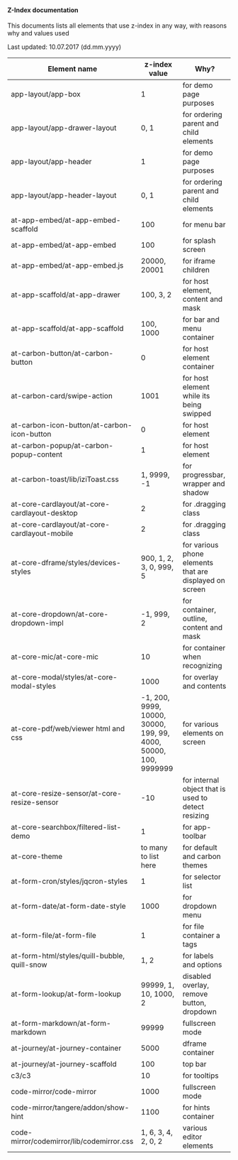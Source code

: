 #### Z-Index documentation

This documents lists all elements that use z-index in any way, with reasons why and values used

Last updated: 10.07.2017 (dd.mm.yyyy)


| Element name | z-index value | Why?  |
| ------------ | ------------- | ----- |
| app-layout/app-box | 1 | for demo page purposes |
| app-layout/app-drawer-layout | 0, 1 | for ordering parent and child elements |
| app-layout/app-header | 1 | for demo page purposes |
| app-layout/app-header-layout | 0, 1 | for ordering parent and child elements |
| at-app-embed/at-app-embed-scaffold | 100 | for menu bar |
| at-app-embed/at-app-embed | 100 | for splash screen |
| at-app-embed/at-app-embed.js | 20000, 20001 | for iframe children |
| at-app-scaffold/at-app-drawer | 100, 3, 2 | for host element, content and mask |
| at-app-scaffold/at-app-scaffold | 100, 1000 | for bar and menu container |
| at-carbon-button/at-carbon-button | 0 | for host element container |
| at-carbon-card/swipe-action | 1001 | for host element while its being swipped |
| at-carbon-icon-button/at-carbon-icon-button | 0 | for host element |
| at-carbon-popup/at-carbon-popup-content | 1 | for host element |
| at-carbon-toast/lib/iziToast.css | 1, 9999, -1 | for progressbar, wrapper and shadow |
| at-core-cardlayout/at-core-cardlayout-desktop | 2 | for .dragging class |
| at-core-cardlayout/at-core-cardlayout-mobile | 2 | for .dragging class |
| at-core-dframe/styles/devices-styles | 900, 1, 2, 3, 0, 999, 5 | for various phone elements that are displayed on screen |
| at-core-dropdown/at-core-dropdown-impl | -1, 999, 2 | for container, outline, content and mask |
| at-core-mic/at-core-mic | 10 | for container when recognizing |
| at-core-modal/styles/at-core-modal-styles | 1000 | for overlay and contents |
| at-core-pdf/web/viewer html and css | -1, 200, 9999, 10000, 30000, 199, 99, 4000, 50000, 100, 9999999 | for various elements on screen |
| at-core-resize-sensor/at-core-resize-sensor | -10 | for internal object that is used to detect resizing |
| at-core-searchbox/filtered-list-demo | 1 | for app-toolbar
| at-core-theme | to many to list here | for default and carbon themes |
| at-form-cron/styles/jqcron-styles | 1 | for selector list |
| at-form-date/at-form-date-style | 1000 | for dropdown menu |
| at-form-file/at-form-file | 1 | for file container a tags |
| at-form-html/styles/quill-bubble, quill-snow | 1, 2 | for labels and options |
| at-form-lookup/at-form-lookup | 99999, 1, 10, 1000, 2| disabled overlay, remove button, dropdown |
| at-form-markdown/at-form-markdown | 99999 | fullscreen mode |
| at-journey/at-journey-container | 5000 | dframe container |
| at-journey/at-journey-scaffold | 100 | top bar |
| c3/c3 | 10 | for tooltips | 
| code-mirror/code-mirror | 1000 | fullscreen mode |
| code-mirror/tangere/addon/show-hint | 1100 | for hints container |
| code-mirror/codemirror/lib/codemirror.css | 1, 6, 3, 4, 2, 0, 2 | various editor elements |
